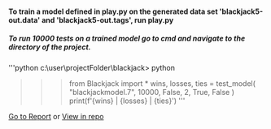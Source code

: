#### To train a model defined in play.py on the generated data set 'blackjack5-out.data' and 'blackjack5-out.tags', run play.py

##### To run 10000 tests on a trained model go to cmd and navigate to the directory of the project.

'''python
c:\user\projectFolder\blackjack> python
>>> from Blackjack import *
>>> wins, losses, ties = test_model( "blackjackmodel.7", 10000, False, 2, True, False )
>>> print(f'{wins} | {losses} | {ties}')
'''

[Go to Report](https://docs.google.com/viewer?url=https://github.com/sam-dedge/Blackjack_CS531-AI531/raw/submitted/Final%20project%20CS531.pdf)
or
[View in repo](https://github.com/sam-dedge/Blackjack_CS531-AI531/blob/submitted/Final%20project%20CS531.pdf)
